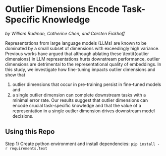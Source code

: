 # Outlier Dimensions Encode Task-Specific Knowledge
*by William Rudman, Catherine Chen, and Carsten Eickhoff*

Representations from large language models (LLMs) are known to be dominated by a small subset of dimensions with exceedingly high variance.
Previous works have argued that although ablating these \textit{outlier dimensions} in LLM representations hurts downstream performance, outlier dimensions are detrimental to the representational quality of embeddings. 
In this study, we investigate how fine-tuning impacts outlier dimensions and show that 
1) outlier dimensions that occur in pre-training persist in fine-tuned models and 
2) a single outlier dimension can complete downstream tasks with a minimal error rate.
 Our results suggest that outlier dimensions can encode crucial task-specific knowledge and that the value of a representation 
 in a single outlier dimension drives downstream model decisions. 

## Using this Repo
Step 1) Create python environment and install dependencies: 
`pip install -r requirements.text`

